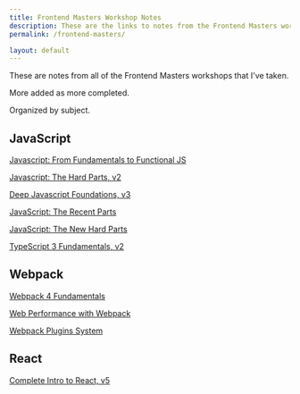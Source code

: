 ```yaml
---
title: Frontend Masters Workshop Notes
description: These are the links to notes from the Frontend Masters workshops I have taken.
permalink: /frontend-masters/

layout: default
---
```


These are notes from all of the Frontend Masters workshops that I've taken.

More added as more completed.

Organized by subject.

## JavaScript

[Javascript: From Fundamentals to Functional JS](fundamentals-functional-js)

[Javascript: The Hard Parts, v2](hard-parts-js)

[Deep Javascript Foundations, v3](deep-javascript-foundations)

[JavaScript: The Recent Parts](javascript-recent-parts)

[JavaScript: The New Hard Parts](new-hard-parts-js)

<!-- **COMING SOON** Functional Light JavaScript, v3 [](functional-light-javascript) -->

<!-- **COMING SOON** Hardcore Functional Programming in JavaScript, v2 [](hardcore-functional-programming-js) -->

[TypeScript 3 Fundamentals, v2](typescript-3-fundamentals)

## Webpack

[Webpack 4 Fundamentals](webpack-4-fundamentals)

[Web Performance with Webpack](web-performance-webpack)

[Webpack Plugins System](webpack-plugins-system)

## React

[Complete Intro to React, v5](complete-intro-react)

<!-- 01/2021 **IN PROGRESS** Intermediate React, v2 [🤫](intermediate-react) -->
